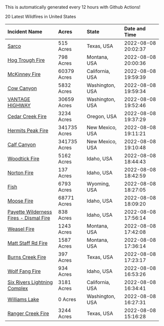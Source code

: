 This is automatically generated every 12 hours with Github Actions!

20 Latest Wildfires in United States

 | Incident Name | Acres | State | Date and Time |
|:---|:---|:---|:---|
| [Sarco](https://inciweb.nwcg.gov/incident/8314/) | 515 Acres | Texas, USA | 2022-08-08 20:02:37 |
| [Hog Trough Fire](https://inciweb.nwcg.gov/incident/8258/) | 798 Acres | Montana, USA | 2022-08-08 20:00:36 |
| [McKinney Fire](https://inciweb.nwcg.gov/incident/8287/) | 60379 Acres | California, USA | 2022-08-08 19:59:39 |
| [Cow Canyon](https://inciweb.nwcg.gov/incident/8305/) | 5832 Acres | Washington, USA | 2022-08-08 19:59:34 |
| [VANTAGE HIGHWAY](https://inciweb.nwcg.gov/incident/8303/) | 30659 Acres | Washington, USA | 2022-08-08 19:52:46 |
| [Cedar Creek Fire](https://inciweb.nwcg.gov/incident/8307/) | 3234 Acres | Oregon, USA | 2022-08-08 19:37:29 |
| [Hermits Peak Fire](https://inciweb.nwcg.gov/incident/8049/) | 341735 Acres | New Mexico, USA | 2022-08-08 19:11:21 |
| [Calf Canyon](https://inciweb.nwcg.gov/incident/8069/) | 341735 Acres | New Mexico, USA | 2022-08-08 19:10:48 |
| [Woodtick Fire](https://inciweb.nwcg.gov/incident/8253/) | 5162 Acres | Idaho, USA | 2022-08-08 18:44:43 |
| [Norton Fire](https://inciweb.nwcg.gov/incident/8308/) | 137 Acres | Idaho, USA | 2022-08-08 18:42:59 |
| [Fish](https://inciweb.nwcg.gov/incident/8294/) | 6793 Acres | Wyoming, USA | 2022-08-08 18:27:05 |
| [Moose Fire](https://inciweb.nwcg.gov/incident/8249/) | 68771 Acres | Idaho, USA | 2022-08-08 18:09:20 |
| [Payette Wilderness Fires - Dismal Fire](https://inciweb.nwcg.gov/incident/8284/) | 838 Acres | Idaho, USA | 2022-08-08 17:56:14 |
| [Weasel Fire](https://inciweb.nwcg.gov/incident/8290/) | 1243 Acres | Montana, USA | 2022-08-08 17:42:08 |
| [Matt Staff Rd Fire ](https://inciweb.nwcg.gov/incident/8309/) | 1587 Acres | Montana, USA | 2022-08-08 17:36:14 |
| [Burns Creek Fire](https://inciweb.nwcg.gov/incident/8313/) | 397 Acres | Texas, USA | 2022-08-08 17:23:17 |
| [Wolf Fang Fire](https://inciweb.nwcg.gov/incident/8273/) | 934 Acres | Idaho, USA | 2022-08-08 16:53:26 |
| [Six Rivers Lightning Complex](https://inciweb.nwcg.gov/incident/8312/) | 3181 Acres | California, USA | 2022-08-08 16:34:41 |
| [Williams Lake](https://inciweb.nwcg.gov/incident/8315/) | 0 Acres | Washington, USA | 2022-08-08 16:27:31 |
| [Ranger Creek Fire](https://inciweb.nwcg.gov/incident/8311/) | 3244 Acres | Texas, USA | 2022-08-08 15:16:28 |
